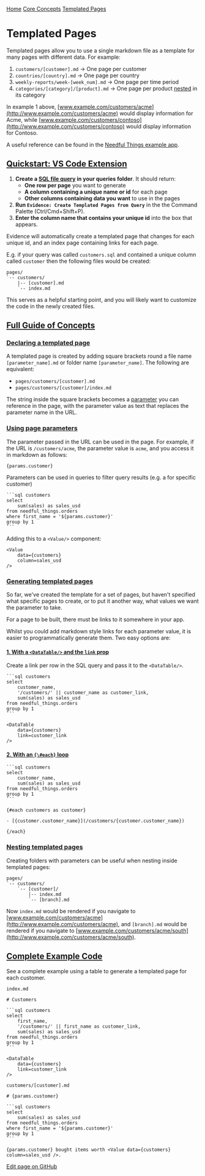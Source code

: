 [Home](https://docs.evidence.dev/) [Core Concepts](https://docs.evidence.dev/core-concepts) [Templated Pages](https://docs.evidence.dev/core-concepts/templated-pages)

# Templated Pages

Templated pages allow you to use a single markdown file as a template for many pages with different data. For example:

1. `customers/[customer].md` -\> One page per customer
2. `countries/[country].md` -\> One page per country
3. `weekly-reports/week-[week_num].md` -\> One page per time period
4. `categories/[category]/[product].md` -\> One page per product [nested](https://docs.evidence.dev/core-concepts/templated-pages#nesting-templated-pages) in its category

In example 1 above, [www.example.com/customers/acme](http://www.example.com/customers/acme) would display information for Acme, while [www.example.com/customers/contoso](http://www.example.com/customers/contoso) would display information for Contoso.

A useful reference can be found in the [Needful Things example app](https://github.com/evidence-dev/demo/tree/main/pages/operations/pick_lists).

## [Quickstart: VS Code Extension](https://docs.evidence.dev/core-concepts/templated-pages\#quickstart-vs-code-extension)

1. **Create a [SQL file query](https://docs.evidence.dev/core-concepts/queries#sql-file-queries) in your queries folder**. It should return:
   - **One row per page** you want to generate
   - **A column containing a unique name or id** for each page
   - **Other columns containing data you want** to use in the pages
2. **Run `Evidence: Create Templated Pages from Query`** in the the Command Palette (Ctrl/Cmd+Shift+P).
3. **Enter the column name that contains your unique id** into the box that appears.

Evidence will automatically create a templated page that changes for each unique id, and an index page containing links for each page.

E.g. if your query was called `customers.sql` and contained a unique column called `customer` then the following files would be created:

```text-sm code
pages/
`-- customers/
    |-- [customer].md
    `-- index.md
```

This serves as a helpful starting point, and you will likely want to customize the code in the newly created files.

## [Full Guide of Concepts](https://docs.evidence.dev/core-concepts/templated-pages\#full-guide-of-concepts)

### [Declaring a templated page](https://docs.evidence.dev/core-concepts/templated-pages\#declaring-a-templated-page)

A templated page is created by adding square brackets round a file name `[parameter_name].md` or folder name `[parameter_name]`.
The following are equivalent:

- `pages/customers/[customer].md`
- `pages/customers/[customer]/index.md`

The string inside the square brackets becomes a [parameter](https://docs.evidence.dev/core-concepts/templated-pages#using-page-parameters) you can reference in the page, with the parameter value as text that replaces the parameter name in the URL.

### [Using page parameters](https://docs.evidence.dev/core-concepts/templated-pages\#using-page-parameters)

The parameter passed in the URL can be used in the page. For example, if the URL is `/customers/acme`, the parameter value is `acme`, and you access it in markdown as follows:

```text-sm javascript
{params.customer}
```

Parameters can be used in queries to filter query results (e.g. a for specific customer)

````text-sm sql
```sql customers
select
    sum(sales) as sales_usd
from needful_things.orders
where first_name = '${params.customer}'
group by 1
```
````

Adding this to a `<Value/>` component:

```text-sm javascript
<Value
    data={customers}
    column=sales_usd
/>
```

### [Generating templated pages](https://docs.evidence.dev/core-concepts/templated-pages\#generating-templated-pages)

So far, we've created the template for a set of pages, but haven't specified what specific pages to create, or to put it another way, what values we want the parameter to take.

For a page to be built, there must be links to it somewhere in your app.

Whilst you could add markdown style links for each parameter value, it is easier to programmatically generate them. Two easy options are:

#### [1\. With a `<DataTable/>` and the `link` prop](https://docs.evidence.dev/core-concepts/templated-pages\#1-with-a-ltdatatablegt-and-the-link-prop)

Create a link per row in the SQL query and pass it to the `<DataTable/>`.

````text-sm markdown
```sql customers
select
    customer_name,
    '/customers/' || customer_name as customer_link,
    sum(sales) as sales_usd
from needful_things.orders
group by 1
```

<DataTable
    data={customers}
    link=customer_link
/>
````

#### [2\. With an `{\#each}` loop](https://docs.evidence.dev/core-concepts/templated-pages\#2-with-an-123each125-loop)

````text-sm markdown
```sql customers
select
    customer_name,
    sum(sales) as sales_usd
from needful_things.orders
group by 1
```

{#each customers as customer}

- [{customer.customer_name}](/customers/{customer.customer_name})

{/each}
````

### [Nesting templated pages](https://docs.evidence.dev/core-concepts/templated-pages\#nesting-templated-pages)

Creating folders with parameters can be useful when nesting inside templated pages:

```text-sm bash
pages/
`-- customers/
    `-- [customer]/
        |-- index.md
        `-- [branch].md
```

Now `index.md` would be rendered if you navigate to [www.example.com/customers/acme](http://www.example.com/customers/acme), and `[branch].md` would be rendered if you navigate to [www.example.com/customers/acme/south](http://www.example.com/customers/acme/south).

## [Complete Example Code](https://docs.evidence.dev/core-concepts/templated-pages\#complete-example-code)

See a complete example using a table to generate a templated page for each customer.

`index.md`

````text-sm markdown
# Customers

```sql customers
select
    first_name,
    '/customers/' || first_name as customer_link,
    sum(sales) as sales_usd
from needful_things.orders
group by 1
```

<DataTable
    data={customers}
    link=customer_link
/>
````

`customers/[customer].md`

````text-sm markdown
# {params.customer}

```sql customers
select
    sum(sales) as sales_usd
from needful_things.orders
where first_name = '${params.customer}'
group by 1
```

{params.customer} bought items worth <Value data={customers} column=sales_usd />.
````

[Edit page on GitHub](https://github.com/evidence-dev/evidence/edit/next/sites/docs/pages/core-concepts/templated-pages/index.md)